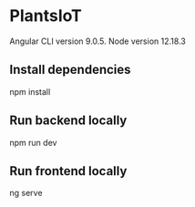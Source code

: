 # PlantsIoT

Angular CLI version 9.0.5.
Node version 12.18.3

## Install dependencies
npm install

## Run backend locally
npm run dev

## Run frontend locally
ng serve
